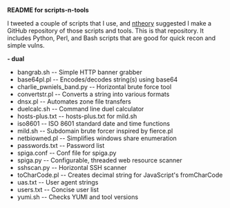 **README for scripts-n-tools**

I tweeted a couple of scripts that I use, and [ntheory](https://github.com/ntheory) suggested I make a
GitHub repository of those scripts and tools. This is that repository. It includes
Python, Perl, and Bash scripts that are good for quick recon and simple vulns.

**- dual**

- bangrab.sh -- Simple HTTP banner grabber
- base64pl.pl -- Encodes/decodes string(s) using base64
- charlie_pwniels_band.py -- Horizontal brute force tool
- convertstr.pl -- Converts a string into various formats
- dnsx.pl -- Automates zone file transfers
- duelcalc.sh -- Command line duel calculator
- hosts-plus.txt -- hosts-plus.txt for mild.sh
- iso8601 -- ISO 8601 standard date and time functions
- mild.sh -- Subdomain brute forcer inspired by fierce.pl
- netbiowned.pl -- Simplifies windows share enumeration
- passwords.txt -- Password list
- spiga.conf -- Conf file for spiga.py
- spiga.py -- Configurable, threaded web resource scanner
- sshscan.py -- Horizontal SSH scanner
- toCharCode.pl -- Creates decimal string for JavaScript's fromCharCode
- uas.txt -- User agent strings
- users.txt -- Concise user list
- yumi.sh -- Checks YUMI and tool versions
